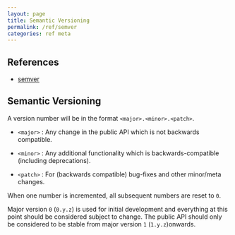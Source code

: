 ```yaml
---
layout: page
title: Semantic Versioning
permalink: /ref/semver
categories: ref meta
---
```


## References

- [semver][]

## Semantic Versioning

A version number will be in the format `<major>.<minor>.<patch>`.

- `<major>`
: Any change in the public API which is not backwards compatible.

- `<minor>`
: Any additional functionality which is backwards-compatible (including
  deprecations).

- `<patch>`
: For (backwards compatible) bug-fixes and other minor/meta changes.

When one number is incremented, all subsequent numbers are reset to `0`.

Major version `0` (`0.y.z`) is used for initial development and everything at
this point should be considered subject to change. The public API should only
be considered to be stable from major version `1` (`1.y.z`)onwards.

[semver]: <https://semver.org/spec/v2.0.0.html>
